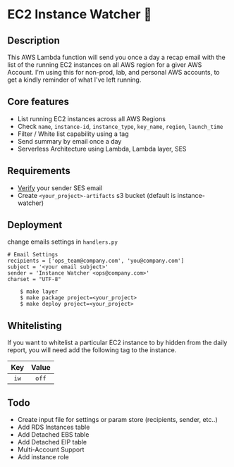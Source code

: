 # EC2 Instance Watcher :eyes:

## Description

This AWS Lambda function will send you once a day a recap email with the list of the running EC2 instances on all AWS region for a giver AWS Account.
I'm using this for non-prod, lab, and personal AWS accounts, to get a kindly reminder of what I've left running.

## Core features

* List running EC2 instances across all AWS Regions
* Check `name`, `instance-id`, `instance_type`, `key_name`, `region`, `launch_time`
* Filter / White list capability using a tag
* Send summary by email once a day
* Serverless Architecture using Lambda, Lambda layer, SES

## Requirements

* [Verify](https://docs.aws.amazon.com/ses/latest/DeveloperGuide/verify-email-addresses-procedure.html) your sender SES email
* Create `<your_project>-artifacts` s3 bucket (default is instance-watcher)

## Deployment

change emails settings in `handlers.py`

```
# Email Settings
recipients = ['ops_team@company.com', 'you@company.com']
subject = '<your email subject>'
sender = 'Instance Watcher <ops@company.com>'
charset = "UTF-8"
```
        $ make layer
        $ make package project=<your_project>
        $ make deploy project=<your_project>

## Whitelisting

If you want to whitelist a particular EC2 instance to by hidden from the daily report, you will need add the following tag to the instance.

| Key | Value |
|:---:|:-----:|
| `iw` | `off` |

## Todo

* Create input file for settings or param store (recipients, sender, etc..)
* Add RDS Instances table
* Add Detached EBS table
* Add Detached EIP table
* Multi-Account Support
* Add instance role
